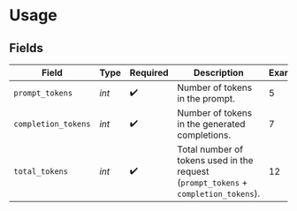 # Usage


## Fields

| Field                                                                               | Type                                                                                | Required                                                                            | Description                                                                         | Example                                                                             |
| ----------------------------------------------------------------------------------- | ----------------------------------------------------------------------------------- | ----------------------------------------------------------------------------------- | ----------------------------------------------------------------------------------- | ----------------------------------------------------------------------------------- |
| `prompt_tokens`                                                                     | *int*                                                                               | :heavy_check_mark:                                                                  | Number of tokens in the prompt.                                                     | 5                                                                                   |
| `completion_tokens`                                                                 | *int*                                                                               | :heavy_check_mark:                                                                  | Number of tokens in the generated completions.                                      | 7                                                                                   |
| `total_tokens`                                                                      | *int*                                                                               | :heavy_check_mark:                                                                  | Total number of tokens used in the request (`prompt_tokens` + `completion_tokens`). | 12                                                                                  |